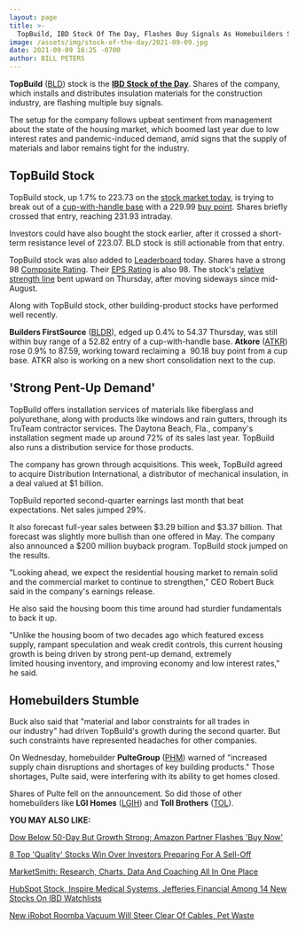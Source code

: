 ```yaml
---
layout: page
title: >-
  TopBuild, IBD Stock Of The Day, Flashes Buy Signals As Homebuilders Stumble
image: /assets/img/stock-of-the-day/2021-09-09.jpg
date: 2021-09-09 16:25 -0700
author: BILL PETERS
---
```







**TopBuild** ([BLD](https://research.investors.com/quote.aspx?symbol=BLD)) stock is the **[IBD Stock of the Day](https://www.investors.com/research/ibd-stock-of-the-day/)**. Shares of the company, which installs and distributes insulation materials for the construction industry, are flashing multiple buy signals.




The setup for the company follows upbeat sentiment from management about the state of the housing market, which boomed last year due to low interest rates and pandemic-induced demand, amid signs that the supply of materials and labor remains tight for the industry.


TopBuild Stock
--------------


TopBuild stock, up 1.7% to 223.73 on the [stock market today](http://investors.com/stock-market-today), is trying to break out of a [cup-with-handle base](https://www.investors.com/how-to-invest/investors-corner/how-to-buy-stocks-lam-research-cup-with-handle-launched-75-percent-advance/) with a 229.99 [buy point](https://www.investors.com/how-to-invest/investors-corner/chart-reading-basics-how-a-buy-point-marks-a-time-of-opportunity/). Shares briefly crossed that entry, reaching 231.93 intraday.


Investors could have also bought the stock earlier, after it crossed a short-term resistance level of 223.07. BLD stock is still actionable from that entry.


TopBuild stock was also added to [Leaderboard](https://get.investors.com/leaderboard/?src=APA1BQ) today. Shares have a strong 98 [Composite Rating](https://www.investors.com/how-to-invest/investors-corner/how-to-research-growth-stocks/). Their [EPS Rating](https://www.investors.com/how-to-invest/investors-corner/eps-rating-is-key-to-picking-great-stocks/) is also 98. The stock's [relative strength line](https://www.investors.com/how-to-invest/investors-corner/growth-stocks-breakout-specialty-tool-relative-strength-line/) bent upward on Thursday, after moving sideways since mid-August.


Along with TopBuild stock, other building-product stocks have performed well recently.


**Builders FirstSource** ([BLDR](https://research.investors.com/quote.aspx?symbol=BLDR)), edged up 0.4% to 54.37 Thursday, was still within buy range of a 52.82 entry of a cup-with-handle base. **Atkore** ([ATKR](https://research.investors.com/quote.aspx?symbol=ATKR)) rose 0.9% to 87.59, working toward reclaiming a  90.18 buy point from a cup base. ATKR also is working on a new short consolidation next to the cup.


'Strong Pent-Up Demand'
-----------------------


TopBuild offers installation services of materials like fiberglass and polyurethane, along with products like windows and rain gutters, through its TruTeam contractor services. The Daytona Beach, Fla., company's installation segment made up around 72% of its sales last year. TopBuild also runs a distribution service for those products.


The company has grown through acquisitions. This week, TopBuild agreed to acquire Distribution International, a distributor of mechanical insulation, in a deal valued at $1 billion.


TopBuild reported second-quarter earnings last month that beat expectations. Net sales jumped 29%.


It also forecast full-year sales between $3.29 billion and $3.37 billion. That forecast was slightly more bullish than one offered in May. The company also announced a $200 million buyback program. TopBuild stock jumped on the results.


"Looking ahead, we expect the residential housing market to remain solid and the commercial market to continue to strengthen," CEO Robert Buck said in the company's earnings release.


He also said the housing boom this time around had sturdier fundamentals to back it up.


"Unlike the housing boom of two decades ago which featured excess supply, rampant speculation and weak credit controls, this current housing growth is being driven by strong pent-up demand, extremely limited housing inventory, and improving economy and low interest rates," he said. 


Homebuilders Stumble
--------------------


Buck also said that "material and labor constraints for all trades in our industry" had driven TopBuild's growth during the second quarter. But such constraints have represented headaches for other companies.


On Wednesday, homebuilder **PulteGroup** ([PHM](https://research.investors.com/quote.aspx?symbol=PHM)) warned of "increased supply chain disruptions and shortages of key building products." Those shortages, Pulte said, were interfering with its ability to get homes closed.


Shares of Pulte fell on the announcement. So did those of other homebuilders like **LGI Homes** ([LGIH](https://research.investors.com/quote.aspx?symbol=LGIH)) and **Toll Brothers** ([TOL](https://research.investors.com/quote.aspx?symbol=TOL)).


**YOU MAY ALSO LIKE:**


[Dow Below 50-Day But Growth Strong; Amazon Partner Flashes 'Buy Now'](https://www.investors.com/market-trend/stock-market-today/dow-jones-futures-dow-breaks-support-growth-stocks-airlines-affirm-buy-now-on-earnings/)


[8 Top 'Quality' Stocks Win Over Investors Preparing For A Sell-Off](https://www.investors.com/etfs-and-funds/sectors/sp500-top-quality-stocks-win-over-investors-preparing-for-a-sell-off/)


[MarketSmith: Research, Charts, Data And Coaching All In One Place](https://www.investors.com/product/marketsmith/)


[HubSpot Stock, Inspire Medical Systems, Jefferies Financial Among 14 New Stocks On IBD Watchlists](https://www.investors.com/research/hubspot-stock-inspire-medical-systems-jefferies-financial-among-14-new-stocks-on-ibd-watchlists/)


[New iRobot Roomba Vacuum Will Steer Clear Of Cables, Pet Waste](https://www.investors.com/news/technology/irobot-stock-rises-as-company-announces-new-roomba-vacuum/)




